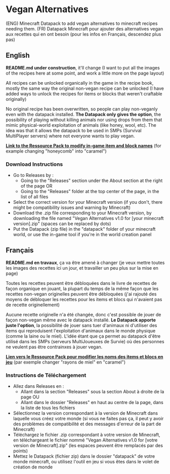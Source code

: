 # **Vegan Alternatives**
(ENG) Minecraft Datapack to add vegan alternatives to minecraft recipes needing them.
(FR) Datapack Minecraft pour ajouter des alternatives vegan aux recettes qui en ont besoin (pour les infos en Français, descendez plus pas)

## English
**README.md under construction**, it'll change (I want to put all the images of the recipes here at some point, and work a little more on the page layout)

All recipes can be unlocked organically in the game in the recipe book, mostly the same way the original non-vegan recipe can be unlocked (I have added ways to unlock the recipes for items or blocks that weren't craftable originally)

No original recipe has been overwritten, so people can play non-veganly even with the datapack installed. **The Datapack only gives the option**, the possibility of playing without killing animals nor using drops from them that mimic physical-world exploitation of animals (like honey, wool, etc). The idea was that it allows the datapack to be used in SMPs (Survival MultiPlayer servers) where not everyone wants to play vegan.

**[Link to the Ressource Pack to modify in-game item and block names](https://github.com/Sylveryfae/custom-names-for-veganalternatives)**
(for example changing "honeycomb" into "caramel")

### Download Instructions
- Go to Releases by :
   - Going to the "Releases" section under the About section at the right of the page OR
   - Going to the "Releases" folder at the top center of the page, in the list of all files
- Select the correct version for your Minecraft version (if you don't, there might be compatibility issues and warning by Minecraft)
- Download the .zip file corresponding to your Minecraft version, by downloading the file named "Vegan Alternatives v1.0 for [your minecraft version].zip" (spaces can be replaced by dots)
- Put the Datapack (zip file) in the "datapack" folder of your minecraft world, or use the in-game tool if you're in the world creation panel

## Français
**README.md en travaux**, ça va être amené à changer (je veux mettre toutes les images des recettes ici un jour, et travailler un peu plus sur la mise en page)

Toutes les recettes peuvent être débloquées dans le livre de recettes de façon organique en jouant, la plupart du temps de la même façon que les recettes non-vegan originelles peuvent être débloquées (j'ai rajouté des moyens de débloquer les recettes pour les items et blocs qui n'avaient pas de recette originellement)

Aucune recette originelle n'a été changée, donc c'est possible de jouer de façon non-vegan même avec le datapack installé. **Le Datapack apporte juste l'option**, la possibilité de jouer sans tuer d'animaux ni d'utiliser des items qui reproduisent l'exploitation d'animaux dans le monde physique (comme la laine ou le miel). L'idée étant que ça permet au datapack d'être utilisé dans les SMPs (serveurs MultiJoueuxes de Survie) où des personnes ne veulent pas être contrainxes à jouer vegan.

**[Lien vers le Ressource Pack pour modifier les noms des items et blocs en jeu](https://github.com/Sylveryfae/custom-names-for-veganalternatives)**
(par exemple changer "rayons de miel" en "caramel")

### Instructions de Téléchargement
- Allez dans Releases en :
   - Allant dans la section "Releases" sous la section About à droite de la page OU
   - Allant dans le dossier "Releases" en haut au centre de la page, dans la liste de tous les fichiers
- Sélectionnez la version correspondant à la version de Minecraft dans laquelle vous créez votre monde (si vous ne faites pas ça, il peut y avoir des problèmes de compatibilité et des messages d'erreur de la part de Minecraft)
- Téléchargez le fichier .zip correspondant à votre version de Minecraft, en téléchargeant le fichier nommé "Vegan Alternatives v1.0 for [votre version de Minecraft].zip" (les espaces peuvent être remplacés par des points)
- Mettez le Datapack (fichier zip) dans le dossier "datapack" de votre monde minecraft, ou utilisez l'outil en jeu si vous êtes dans le volet de création de monde